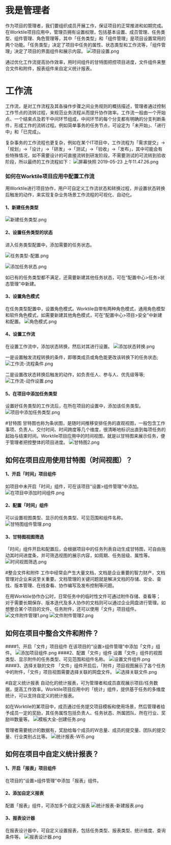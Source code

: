 # 我是管理者
作为项目的管理者，我们要组织成员开展工作，保证项目的正常推进和如期完成。在Worktile项目应用中，管理员拥有设置权限，包括基本设置、成员管理、任务类型、组件管理、角色管理等，其中「任务类型」和「组件管理」是项目设置常用的两个功能。「任务类型」决定了项目中任务的属性、状态类型和工作流等，「组件管理」决定了项目的界面组件和展示内容。
![项目设置.png](https://wt-box.worktile.com/public/1abfbe60-5338-4a2e-905f-f3d954714ea8)

通过优化工作流提高协作效率，用时间组件的甘特图把控项目进度，文件组件来整合文件和附件，报表组件来自定义统计报表。

# 工作流
工作流，是对工作流程及其各操作步骤之间业务规则的概括描述，管理者通过控制工作节点的流转过程，来规范业务流程从而提升协作效率。工作流一般由一个开始点、一个结束点及若干中间环节组成，中间环节的每个分支都有明确的分支判断条件，形成工作的流转过程。例如简单事务的任务节点，可设定为「未开始」、「进行中」和「已完成」。

复杂事务的工作流程也更复杂，例如在某个IT项目中，工作流程为「需求提交」→「规划」→「设计」→「研发」→「测试」→「验收」→「发布」，其中可能会有些特殊情况，如不需要设计的可直接流转到研发阶段，不需要测试的可流转到验收阶段，所以最终的工作流程如下：
![屏幕快照 2019-05-23 上午11.47.26.png](https://wt-box.worktile.com/public/247b766f-2b36-4729-afb7-913428b8bf42)

### 如何在Worktile项目应用中配置工作流
用Worktile进行项目协作，用户可自定义工作流状态和转换过程，并设置状态转换后触发的动作，来实现复杂业务场景工作流程的可视化、自动化。
####  **1、新建任务类型** 
![新建任务类型.png](https://wt-box.worktile.com/public/7ba9006c-48cb-44c7-81c6-0ae401fd7196)

####  **2、设置任务类型的状态** 
进入任务类型配置中，添加需要的任务状态。

![任务类型-配置.png](https://wt-box.worktile.com/public/2a414216-a37b-42dd-8ece-c0b36e679c3d)

![添加任务状态.png](https://wt-box.worktile.com/public/9fb554af-e79f-4d8f-93f4-1bc9c3ea1240)

如已有的任务类型都不满足，还需要新建其他任务状态，可在“配置中心>任务>状态管理”中新建。


####  **3、设置角色模式** 

在任务类型配置中，设置角色模式。Worktile自带有两种角色模式，通用角色模型和软件角色模式，如需要新建其他角色模式，可在“配置中心>项目>安全”中新建和配置。
![角色模式.png](https://wt-box.worktile.com/public/ebfc5200-b991-44ce-8884-5bbb4fbc0de3)


####  **4、设置工作流** 
在设置工作流中，添加状态转换，然后对其进行设置。
![添加状态转换.png](https://wt-box.worktile.com/public/6412ff37-1305-4916-8a20-b880742e13a2)

一是设置触发流程转换的条件，即哪类成员或角色能更改该转换下的任务状态;
![工作流-流程条件.png](https://wt-box.worktile.com/public/207a8273-ba8a-4ff7-98f0-66055a4d1f0f)

二是设置改状态转换后触发的动作，如负责任人、参与人、优先级等等;
![工作流-动作设置.png](https://wt-box.worktile.com/public/1fbaee50-fed4-475c-ba85-025c66dd0614)

####  **5、在项目中添加任务类型** 
设置好任务类型的工作流后，在所在项目的设置中，添加该任务类型。
![项目中添加任务类型.png](https://wt-box.worktile.com/public/a92079b0-516c-42ae-8cd9-5b4dc17bad84)


#甘特图
甘特图也称为条状图，是随时间推移安排任务的直观视图，一般包含工作事项、负责人、交付时间、时间跨度等几个维度，很清晰地标识出直到每项任务的起始与结束时间。Worktile项目应用中的时间视图，就是以甘特图来展示任务，便于管理者把控整体的项目进度。
![甘特图2.png](https://wt-box.worktile.com/public/a53537bf-cef4-4653-89eb-41ed9c1b41ea)

## 如何在项目应用使用甘特图（时间视图）？
#### 1、开启「时间」项目组件
如项目中未开启「时间」组件，可在该项目“设置>组件管理”中添加。
![在项目中添加时间组件.png](https://wt-box.worktile.com/public/fdeeb9fd-a6ee-4abf-9049-691fa4271e88)
#### 2、配置「时间」组件
可以设置视图类型、显示的任务类型、可见范围和组件名称。
![甘特图组件管理.png](https://wt-box.worktile.com/public/3ab01c37-db9a-4c48-b5cf-cd514460e36c)
#### 3、甘特图视图筛选
「时间」组件开启和配置后，会根据项目中的任务列表自动生成甘特图，可自由拖动其时间进度条，并可筛选视图的展示内容，如周期、任务层级、属性等。
![时间视图筛选.png](https://wt-box.worktile.com/public/a8ec95fc-39a9-4c05-be10-55c24857cef9)

#整合文件和附件
工作中经常会产生大量文档，文档是企业重要的智力财产，文档管理对企业来说至关重要。文档管理的关键问题就是解决文档的存储、安全、查找、版本管理、在线查看、协作编写及发布控制等问题。

在用Worktile协作办公时，日常任务中的临时性文件可通过附件存储、查看等； 对于需要长期保存、版本迭代及多人协作的文档则可以通过企业网盘进行管理。如想整合某个项目的文件、任务附件，还可以使用「文件」项目组件。
![文件附件管理1.png](https://wt-box.worktile.com/public/403a8603-c127-49db-b9f3-a39164944cd1)
![文件附件管理2.png](https://wt-box.worktile.com/public/5b0d950d-5705-4ca8-b4f1-78b71324ff71)
## 如何在项目中整合文件和附件？
####1、开启「文件」项目组件
在该项目的“设置>组件管理”中添加「文件」组件。
![添加项目组件.png](https://wt-box.worktile.com/public/1c5cd3fd-8053-4ca5-89fa-ec4779d21ab3)
####2、配置「文件」组件
设置「文件」组件的视图类型、显示附件的任务类型、可见范围和组件名称。
![设置文件组件.png](https://wt-box.worktile.com/public/b08f0e46-8400-42d0-8215-ae93fbc8ca73)
####3、选择关联的文件
「文件」组件开启后，「附件」项目视图展示了各个任务中的附件，「文件」项目视图需要选择关联的网盘文件。
![选择关联文件.png](https://wt-box.worktile.com/public/1f6e5e77-87b2-4839-89b2-a7b281bbfa10)

#自定义统计报表
自动化的统计报表，可为管理者和成员直观展示项目/任务数据，提高工作效率。Worktile项目应用中的「统计」组件，提供基于任务的多维度统计，可以支持自定义的统计报表。

如在Worktile的某项目中，成员通过任务提交项目模板和使用场景，然后管理者给予成员一定的奖励，其任务属性包括负责人、任务状态、所属团队、所在行业、奖励W数量等。
![模板大全-创建任务.png](https://wt-box.worktile.com/public/ccb09ae2-5739-4bdd-bb3f-d8c74ed8b315)

管理者需要统计的数据有，奖励给每个成员的W总量、成员的提交量、团队的提交量、行业类别占比等。
![统计报表-W币.png](https://wt-box.worktile.com/public/5536a167-456b-423a-8468-764c99aa27e7)

## 如何在项目中自定义统计报表？
#### 1、开启「报表」项目组件
在项目的“设置>组件管理”中添加「报表」组件。
#### 2、添加自定义报表
配置「报表」组件，可添加多个自定义报表
![统计报表-新建报表.png](https://wt-box.worktile.com/public/6fcd64b0-0392-40e1-8bcc-e0192858600a)
#### 3、报表设计器
在报表设计器中，可自定义设置报表，包括任务类型、报表类型、统计维度、查询条件等。
![报表设计器.png](https://wt-box.worktile.com/public/7bb028f4-4477-4391-a56a-5e7354bb9aff)

 